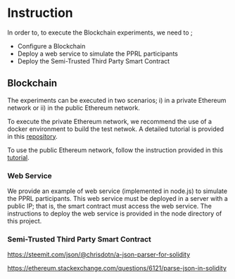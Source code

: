 # Instruction 

In order to, to execute the Blockchain experiments, we need to ;
 - Configure a Blockchain
 - Deploy a web service to simulate the PPRL participants
 - Deploy the Semi-Trusted Third Party Smart Contract 



## Blockchain 

The experiments can be executed in two scenarios; i) in a private Ethereum network or ii) in the public Ethereum network. 

To execute the private Ethereum network, we recommend the use of a docker environment to build the test netwok. A detailed tutorial is provided in this [repository](https://github.com/Capgemini-AIE/ethereum-docker). 

To use the public Ethereum network, follow the instruction provided in this [tutorial](https://medium.com/swlh/deploy-smart-contracts-on-ropsten-testnet-through-ethereum-remix-233cd1494b4b).


### Web Service

We provide an example of web service (implemented in node.js) to simulate the PPRL participants.  This web service must be deployed in a server with a public IP; that is, the smart contract must access the web service. The instructions to deploy the web service is provided in the node directory of this project. 

### Semi-Trusted Third Party Smart Contract





https://steemit.com/json/@chrisdotn/a-json-parser-for-solidity


https://ethereum.stackexchange.com/questions/6121/parse-json-in-solidity
